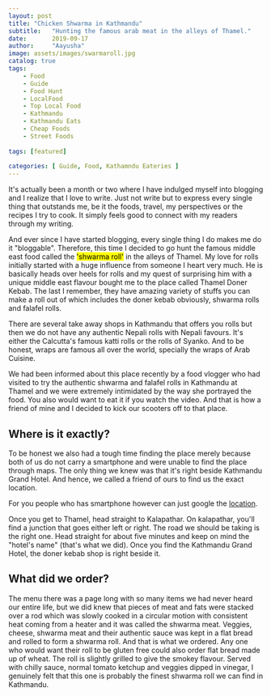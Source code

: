 ```yaml
---
layout: post
title: "Chicken Shwarma in Kathmandu"
subtitle:   "Hunting the famous arab meat in the alleys of Thamel."
date:       2019-09-17 
author:     "Aayusha"
image: assets/images/swarmaroll.jpg
catalog: true
tags:
    - Food
    - Guide
    - Food Hunt
    - LocalFood
    - Top Local Food
    - Kathmandu
    - Kathmandu Eats
    - Cheap Foods
    - Street Foods
    
tags: [featured]
    
categories: [ Guide, Food, Kathamndu Eateries ]
---
```


It's actually been a month or two where I have indulged myself into blogging and I realize that I love to write. Just not write 
but to express every single thing that outstands me, be it the foods, travel, my perspectives or the recipes I try to cook.
It simply feels good to connect with my readers through my writing.

And ever since I have started blogging, every single thing I do makes me do it "bloggable". Therefore, this time I decided
to go hunt the famous middle east food called the <mark class="text-primary">'shwarma roll'</mark> in the alleys of Thamel. My love for rolls initially started with 
a huge influence from someone I heart very much. He is basically heads over heels for rolls and my quest of surprising him 
with a unique middle east flavour bought me to the place called Thamel Doner Kebab. The last I remember, they have amazing 
variety of stuffs you can make a roll out of which includes the doner kebab obviously, shwarma rolls and falafel rolls. 

There are several take away shops in Kathmandu that offers you rolls but then we do not have any authentic Nepali rolls with Nepali
favours. It's either the Calcutta's famous katti rolls or the rolls of Syanko. And to be honest, wraps are famous all over the 
world, specially the wraps of Arab Cuisine. 

We had been informed about this place recently by a food vlogger who had visited to try the authentic shwarma and falafel rolls in Kathmandu
at Thamel and we were extremely intimidated by the way she portrayed the food. You also would want to eat it if you watch the video.
And that is how a friend of mine and I decided to kick our scooters off to that place.

<h2 class="text-primary">Where is it exactly?</h2>   
To be honest we also had a tough time finding the place merely because both of us do not carry a smartphone and were unable to
find the place through maps. The only thing we knew was that it's right beside Kathmandu Grand Hotel. And hence, we called 
a friend of ours to find us the exact location. 

For you people who has smartphone however can just google the [location](https://www.google.com/maps/place/Thamel+Doner+Kebab/@27.7175251,85.3083662,15z/data=!4m5!3m4!1s0x39eb18e33066c6f1:0x6eebff496238d965!8m2!3d27.7174402!4d85.3102514).

Once you get to Thamel, head straight to Kalapathar. On kalapathar, you'll find a junction that goes either left or right.
The road we should be taking is the right one. Head straight for about five minutes and keep on mind the "hotel's name" (that's
what we did). Once you find the Kathmandu Grand Hotel, the doner kebab shop is right beside it.

<h2 class="text-primary">What did we order?</h2>

The menu there was a page long with so many items we had never heard our entire life, but we did knew that pieces of meat
and fats were stacked over a rod which was slowly cooked in a circular motion with consistent heat coming from a heater and it was
called the shwarma meat. Veggies, cheese, shwarma meat and their authentic sauce was kept in a flat bread and rolled to form
a shwarma roll. And that is what we ordered. Any one who would want their roll to be gluten free could also order flat bread made
up of wheat. The roll is slightly grilled to give the smokey flavour. Served with chilly sauce, normal tomato ketchup and veggies
dipped in vinegar, I genuinely felt that this one is probably the finest shwarma roll we can find in Kathmandu.
